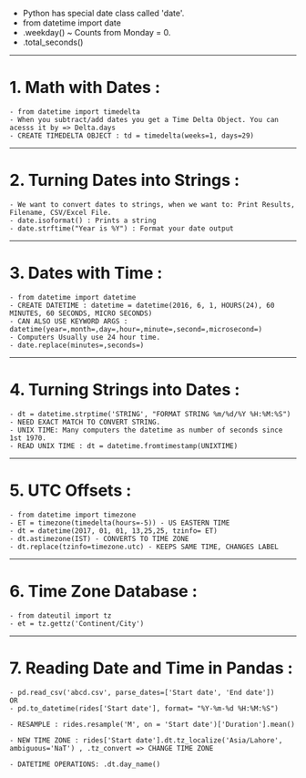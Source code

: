 - Python has special date class called 'date'.
- from datetime import date
- .weekday() ~ Counts from Monday = 0.
- .total_seconds()

---

#   1. Math with Dates :

	- from datetime import timedelta	
	- When you subtract/add dates you get a Time Delta Object. You can acesss it by => Delta.days
	- CREATE TIMEDELTA OBJECT : td = timedelta(weeks=1, days=29)

--- 
#   2. Turning Dates into Strings :

	
	- We want to convert dates to strings, when we want to: Print Results, Filename, CSV/Excel File.
	- date.isoformat() : Prints a string
	- date.strftime("Year is %Y") : Format your date output

---

#   3. Dates with Time :


	- from datetime import datetime
	- CREATE DATETIME : datetime = datetime(2016, 6, 1, HOURS(24), 60 MINUTES, 60 SECONDS, MICRO SECONDS) 
	- CAN ALSO USE KEYWORD ARGS : datetime(year=,month=,day=,hour=,minute=,second=,microsecond=)
	- Computers Usually use 24 hour time.
	- date.replace(minutes=,seconds=)


---

#   4. Turning Strings into Dates :


	- dt = datetime.strptime('STRING', "FORMAT STRING %m/%d/%Y %H:%M:%S")
	- NEED EXACT MATCH TO CONVERT STRING.
	- UNIX TIME: Many computers the datetime as number of seconds since 1st 1970.
	- READ UNIX TIME : dt = datetime.fromtimestamp(UNIXTIME)

---

#   5. UTC Offsets :

	- from datetime import timezone
	- ET = timezone(timedelta(hours=-5)) - US EASTERN TIME
	- dt = datetime(2017, 01, 01, 13,25,25, tzinfo= ET)
	- dt.astimezone(IST) - CONVERTS TO TIME ZONE
	- dt.replace(tzinfo=timezone.utc) - KEEPS SAME TIME, CHANGES LABEL


---
#   6. Time Zone Database :

	
	- from dateutil import tz
	- et = tz.gettz('Continent/City')

---
#   7. Reading Date and Time in Pandas :
	
	- pd.read_csv('abcd.csv', parse_dates=['Start date', 'End date'])
	OR
	- pd.to_datetime(rides['Start date'], format= "%Y-%m-%d %H:%M:%S")

	- RESAMPLE : rides.resample('M', on = 'Start date')['Duration'].mean()
	
	- NEW TIME ZONE : rides['Start date'].dt.tz_localize('Asia/Lahore', ambiguous='NaT') , .tz_convert => CHANGE TIME ZONE

	- DATETIME OPERATIONS: .dt.day_name()







